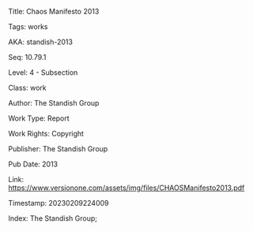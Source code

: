 Title:  Chaos Manifesto 2013

Tags:   works

AKA:    standish-2013

Seq:    10.79.1

Level:  4 - Subsection

Class:  work

Author: The Standish Group

Work Type: Report

Work Rights: Copyright

Publisher: The Standish Group

Pub Date: 2013

Link:   https://www.versionone.com/assets/img/files/CHAOSManifesto2013.pdf

Timestamp: 20230209224009

Index:  The Standish Group; 
